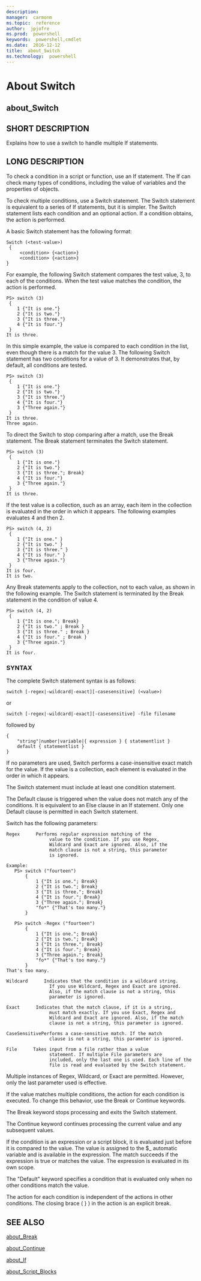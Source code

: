 ```yaml
---
description:  
manager:  carmonm
ms.topic:  reference
author:  jpjofre
ms.prod:  powershell
keywords:  powershell,cmdlet
ms.date:  2016-12-12
title:  about_Switch
ms.technology:  powershell
---
```


# About Switch
## about_Switch


## SHORT DESCRIPTION
Explains how to use a switch to handle multiple If statements.


## LONG DESCRIPTION
To check a condition in a script or function, use an If statement. The If can check many types of conditions, including the value of variables and the properties of objects.

To check multiple conditions, use a Switch statement. The Switch statement is equivalent to a series of If statements, but it is simpler. The Switch statement lists each condition and an optional action. If a condition obtains, the action is performed.

A basic Switch statement has the following format:


```
Switch (<test-value>)  
 {  
     <condition> {<action>}  
     <condition> {<action>}  
}
```


For example, the following Switch statement compares the test value, 3, to each of the conditions. When the test value matches the condition, the action is performed.


```
PS> switch (3)   
 {  
    1 {"It is one."}  
    2 {"It is two."}  
    3 {"It is three."}  
    4 {"It is four."}  
 }   
It is three.
```


In this simple example, the value is compared to each condition in the list, even though there is a match for the value 3. The following Switch statement has two conditions for a value of 3. It demonstrates that, by default, all conditions are tested.


```
PS> switch (3)   
 {  
    1 {"It is one."}  
    2 {"It is two."}  
    3 {"It is three."}  
    4 {"It is four."}  
    3 {"Three again."}  
 }   
It is three.  
Three again.
```


To direct the Switch to stop comparing after a match, use the Break statement. The Break statement terminates the Switch statement.


```
PS> switch (3)   
 {  
    1 {"It is one."}  
    2 {"It is two."}  
    3 {"It is three."; Break}  
    4 {"It is four."}  
    3 {"Three again."}  
 }   
It is three.
```


If the test value is a collection, such as an array, each item in the collection is evaluated in the order in which it appears. The following examples evaluates 4 and then 2.


```
PS> switch (4, 2)   
 {  
    1 {"It is one." }  
    2 {"It is two." }  
    3 {"It is three." }  
    4 {"It is four." }  
    3 {"Three again."}  
 }   
It is four.  
It is two.
```


Any Break statements apply to the collection, not to each value, as shown in the following example. The Switch statement is terminated by the Break statement in the condition of value 4.


```
PS> switch (4, 2)   
 {  
    1 {"It is one."; Break}  
    2 {"It is two." ; Break }  
    3 {"It is three." ; Break }  
    4 {"It is four." ; Break }  
    3 {"Three again."}  
 }   
It is four.
```



### SYNTAX
The complete Switch statement syntax is as follows:


```
switch [-regex|-wildcard|-exact][-casesensitive] (<value>)
```


or


```
switch [-regex|-wildcard|-exact][-casesensitive] -file filename
```


followed by


```
{   
    "string"|number|variable|{ expression } { statementlist }  
    default { statementlist }   
}
```


If no parameters are used, Switch performs a case-insensitive exact match for the value. If the value is a collection, each element is evaluated in the order in which it appears.

The Switch statement must include at least one condition statement.

The Default clause is triggered when the value does not match any of the conditions. It is equivalent to an Else clause in an If statement. Only one Default clause is permitted in each Switch statement.

Switch has the following parameters:


```
Regex      Performs regular expression matching of the   
                value to the condition. If you use Regex,  
                Wildcard and Exact are ignored. Also, if the   
                match clause is not a string, this parameter   
                is ignored.
```



```
Example:  
   PS> switch ("fourteen")   
       {  
           1 {"It is one."; Break}  
           2 {"It is two."; Break}  
           3 {"It is three."; Break}  
           4 {"It is four."; Break}  
           3 {"Three again."; Break}  
           "fo*" {"That's too many."}  
       }   
  
   PS> switch -Regex ("fourteen")   
       {  
           1 {"It is one."; Break}  
           2 {"It is two."; Break}  
           3 {"It is three."; Break}  
           4 {"It is four."; Break}  
           3 {"Three again."; Break}  
           "fo*" {"That's too many."}  
       }  
That's too many.
```



```
Wildcard      Indicates that the condition is a wildcard string.   
                If you use Wildcard, Regex and Exact are ignored.   
                Also, if the match clause is not a string, this   
                parameter is ignored.  
  
Exact      Indicates that the match clause, if it is a string,   
                must match exactly. If you use Exact, Regex and   
                Wildcard and Exact are ignored. Also, if the match   
                clause is not a string, this parameter is ignored.  
  
CaseSensitivePerforms a case-sensitive match. If the match   
                clause is not a string, this parameter is ignored.  
  
File      Takes input from a file rather than a value   
                statement. If multiple File parameters are   
                included, only the last one is used. Each line of the   
                file is read and evaluated by the Switch statement.
```


Multiple instances of Regex, Wildcard, or Exact are permitted. However, only the last parameter used is effective.

If the value matches multiple conditions, the action for each condition is executed. To change this behavior, use the Break or Continue keywords.

The Break keyword stops processing and exits the Switch statement.

The Continue keyword continues processing the current value and any subsequent values.

If the condition is an expression or a script block, it is evaluated just before it is compared to the value. The value is assigned to the $_ automatic variable and is available in the expression. The match succeeds if the expression is true or matches the value. The expression is evaluated in its own scope.

The "Default" keyword specifies a condition that is evaluated only when no other conditions match the value.

The action for each condition is independent of the actions in other conditions. The closing brace ( } ) in the action is an explicit break.


## SEE ALSO

[about_Break](about_Break.md)

[about_Continue](about_Continue.md)

[about_If](about_If.md)

[about_Script_Blocks](about_Script_Blocks.md)


